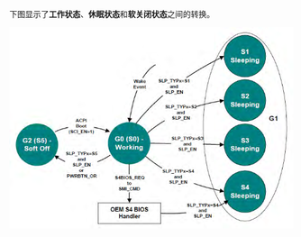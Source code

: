 
下图显示了**工作状态**、**休眠状态**和**软关闭状态**之间的转换。

![2023-05-08-19-00-55.png](./images/2023-05-08-19-00-55.png)

